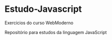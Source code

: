 # Estudo-Javascript
Exercicios do curso WebModerno

Repositório para estudos da linguagem JavaScript
